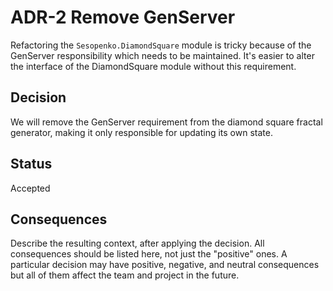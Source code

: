# ADR-2 Remove GenServer

Refactoring the `Sesopenko.DiamondSquare` module is tricky because of the GenServer responsibility which needs to be maintained. It's easier to alter the interface of the DiamondSquare module without this requirement.

## Decision

We will remove the GenServer requirement from the diamond square fractal generator, making it only responsible for updating its own state.

## Status

Accepted

## Consequences

Describe the resulting context, after applying the decision. All consequences should be listed here, not just the "positive" ones. A particular decision may have positive, negative, and neutral consequences but all of them affect the team and project in the future.